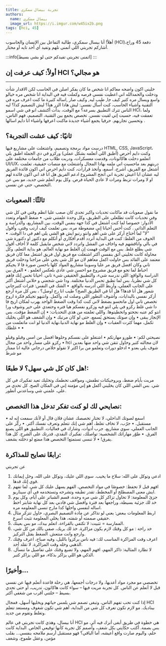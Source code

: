 ```yaml
---
title: تجربة بيسال سمكري
authors:
  name: بيسال سمكري 
  image_url: https://i.imgur.com/w45ix2b.png
tags: [hci, 45]
---
```


أهلاً! أنا بيسال سمكري، طالبة التفاعل بين الإنسان والحاسوب (HCI)،دفعة 45 وراح أشاركم تجربتي اللي أتمنى تلهم وتفيد أي أحد تايه أو محتار.

:::info[اتمنى تجربتي تفيدكم حتى لو بشي بسيط]
:::


## أولاً: كيف عرفت إن HCI هو مجالي؟

---
<!-- truncate -->

خليني اكون واضحه معاكم انا شخص ما كان يفكر اصلن في الحاسب لكن الاقدار شأت ودخلت والحمدالله اني اعطيت نفسي فرصه وكملت فيه 
في البداية انا شخص مره خيالو واسع ويسال مره كتير كيف جا, طيب ليه, وكيف صار ,اساله كتيرة 
ما كنت اعرف مره في التقنية وأشياء الحاسب، 
كنت أسأل نفسي: ليش هادا الزر هنا؟ ليش التصميم كدا؟ ليه الناس تترك التطبيق بسرعة؟
مع الوقت، بدأت أكتشف انو في شي اسمو HCI، ولما تعمقت فيه، حسيت إني لقيت نفسي. تخصص يجمع بين التقنية، التصميم، فهم الناس، وتحسين تجاربهم. حرفيا يجمع أشياء جديدة ماكنت اعرفها واشياء انا دايم اسالها .

## ثانيًا: كيف عشت التجربة؟
درست مواد برمجة وتصميم، واشتغلت على مشاريع فيها HTML, CSS, JavaScript، وكنت دايم أحرص (أطبق اللي أتعلمه بشكل عملي) وركزو في دي الجملة اطبق يلي اتعلمو
دخلت هاكاثونات، وقدمت معسكرات، ودربت طلاب من جامعات مختلفة على UI/UX، دربتهم بعد ماحسيت اني ملمه بهادا المجال واشتغلت مع منصات حقيقية، 
تعلمت أشتغل مع الفريق، أشرح، أسمع، وأتخذ قرارات، كنت دايم احرص اني اكون قائدة الفريق ليه عشان ابا اعيش تجربة اني انجح المشروع ادعم الفريق هل انا قد اني اكون قائدة لهم او لا ومرات تزبط ومرات لا عادي الحياة فرص. وكل يوم أتعلم شي جديد، مو بس عن التخصص، حتى عن نفسي.




## ثالثًا: الصعوبات
ما نقول صعوبات قد ماكانت تحديات واكبر تحدي كان صعب عليا انظم وقتي في كل شي وفي تحديات كانت تطلعلي على الطريق، وكل وحدة علمتني شي.
 • ضغط المهام وتعدد الأدوار:
خصوصا لما كنت أشتغل في كذا جهة بنفس الوقت، بين المشاريع، والدراسة و التعلم الذاتي . كنت أحس أحيانا إني مضغوطة مره، بس تعلمت كيف أرتب وقتي، وأقول “لا” لما أحتاج أركز على شي أهم وانتو رتبو ايش هو الشي يلي اهم في دا الوقت.
 • الخوف من الغلط:
كنت في البداية أتردد أقدم أفكاري أو أتكلم مع دكتور او دكتورة شي في بالي واناقشهم فيه واخاف من الفشل واتردد لاني شخص مايقبل كلمة لا  أخاف أقول شي يطلع غلط. بس مع الوقت فهمت إن الغلط مو نهاية العالم، هو بداية التعلم، وكل محاولة كانت تخليني أثق بنفسي أكتر اشتغلت مع فريق اول فريق اشتغل معا كان فريق معتمد على القائد بس حاولت اكمل معاهم لان مو كل شي يجي على مزاجنا ودخلت فريق تاني وكان افضل فريق مر عليا وسوينا مشاريع المواد كلها باحسن صورة فا لا يجيكم احباط لما تجو مع فريق مشروع مو احسن شي عادي بلعكس اتعلمو .
 • الفرق بين الدراسة والواقع:
اللي ندرسه شيء، والتطبيق الحقيقي شيء تاني. أحيانا تحس إنك فاهم كل شي نظريا، بس لما تطبق تحس الدنيا مختلفة. ودا شي شجعني و خلاني أشتغل أكتر على الجانب العملي، وأربط اللي أدرسه بالواقع.
 • الشك في النفس:
فترات كتيرجاني شعور هل أنا قدها؟ هل أنا في الطريق الصح؟ طيب انا رح اوصل؟ ، بس كل مرة أرجع أزكر نفسي بالبدايات، وأشوف التطور اللي وصلت له، وأكمل.
وانتبهو تجيكم فكرة اروح تخصص تاني اول ماتحسو بضغط لاني كنت كدا وقت الضغط الواحد يهرب لمكان اريح فا دا شي غلط ركزو في يلي انتو فيه وزكرو نفسكم هيا فتره وحتعدي على خير وشوف ورا انتو كم عتبه نجحتو واتخطيتوها.
واللي تعلمته من هذي التحديات:
 • إن الضغط مؤقت، بس الإنجاز يبقى
 • وإن صوتك يستحق يُسمع، حتى لو كان مرتبك
 • وإن الشغف هو اللي يخليك تكمل، مهما كثرت العقبات
 • وإن الغلط مو نهاية الدنيا،نهاية الدنيا لو انت ماتعلمت من غلطك 
 •
 •
 



نصيحتي لكم:
 • طورو مهارتكم 
 • اشتغلو على نفسكم وخلوها افضل من امس وقبلو وقبلو
 • ركزو على مسار واحد من مجال hci لان مجالته كتير وحاول تتقن شي واحد منها بعدين شوف يلي بعدو
 • ادخلو دورات وتعلمو من برا اكتر لا تقولو خلاص درجاتي عالية انا ممتاز مو شرط
 
## هل كان كل شي سهل؟ لا طبعًا!:

مريت بأيام ضغط، وبروجيكتات تطفش، ومواقف تحطمك وتخليك تعيد تفكيرك في كل شي.
بس الشي اللي كان يخليني أكمل هو إني مؤمنة إني في المكان الصح. كل تحدي مر علي، علمني شي وساعدني أتطور.

 ## نصايحي لك لو كنت تفكر تدخل هذا التخصص:

 • اسمع لصوتك الداخلي، لا تختار تخصصك عشان فلان قال أو لأنك سمعت إنه له مستقبل.
 • جرّب، لا تخاف تغلط، أهم شي إنك تتعلم وتعرف نفسك أكتر.
 • ركّز على الجانب العملي، سوي مشاريع، جرب أدوات، وشارك في فعاليات. التطبيق هو اللي يصنع الفرق.
 • طوّر مهاراتك الشخصية: تواصلك، تفكيرك النقدي، قدرتك على الشرح. كل هذا يفرق!
 • لا تنسى تستمتع! التخصص هذا ممتع لو دخلته بشغف.

 

 ## رابعًا نصايح للمذاكرة:
عن تجربتي 
1. ادعي وتوكل على الله:
سلاح ما يخيب. سوي اللي عليك، وتوكل على الله، وخل إيمانك قوي إنك قدها.
2. افهم قبل لا تحفظ:
خصوصًا في مواد التخصص، الفهم يسهل عليك كل شي. لما تفهم ايش معنى المصطلح أو المخطط، تقدر تطبقه وتشرحه وتستخدمه في أي سيناريو.
 3. جزئ المعلومة:
لا تحاول تزاكر كل شي مره وحدة، قسم الشباتر على أيام، وكل يوم خد لك جزئية بسيطة، وراجعها بعد فترة وافضل شي فادني بعد كل نهاية شابتر احط اساله لنفسي واحلها كدا مارح تنسى المعلومه مره.
4. اربط المعلومات ببعض:
يعني لو تذاكر عن مادة التصميم البصري، حاول تتزكر مثال حقيقي صممته أو شفته، هذا يخلي المعلومة تثبت أسرع.
 5. الممارسة = تثبيت:
لا تكتفي بالقراءة، اتعلم بيدك، مو بس بعينك.
6. خد راحة :
مو كل وقتك لازم يكون مزاكرة. خذ لك بريك، صفي بالك من كل شي، وارجع وانت منتعش. الضغط يقتل التركيز.
 7. اعرف وقت المزاكرة المناسب لك:
فيه ناس يركزوا بالليل، وفيه صباح، اعرف وقتك الذهبي وخله وقت المزاكرة. لا تقلد أحد.
 8. لا تطارد المثالية:
ذاكر المهم، افهم المهم، ولا تضيع وقتك على تفاصيل ما تنسأل. الذكي هو اللي يزاكر بذكاء، مو اللي يزاكر كتير.
 


## وأخيرًا…
تخصصي مو مجرد مواد أعديها، ولا درجات أجمعها، هي رحلة قاعدة أتعلم فيها عن نفسي قبل لا أتعلم عن الناس.
كل تجربة مريت فيها – سواء كانت هاكاثون، تدريب، أو حتى تحدي بسيط – خلتني أقرب من شغفي أكتر.

إذا كنت تحب تفهم الناس، وتبغى تصمم شي يلمس حياتهم ويخليها أسهل، فمجال HCI بيناديك.
مو لازم تكون تعرف كل شي من البداية، أهم شي تكون شغوف ومستعد تتعلم وتغلط وتقوم من جديد.

أنا بيسال، وهذي كانت تجربتي في عالم HCI هي خطوة في طريق أبغى أترك فيه أثر، مو بس بصمة.
أكتب حكايتي بكل شغف، وأصمم كل تجربة كأنها توقيعي الخاص.
البداية كانت حلم، واليوم صارت واقع أعيشه،
أما الباقي؟ فهو مستقبل أرسم ملامحه بنفسي…
بقلب مؤمن، وعقل طموح، وشغف
